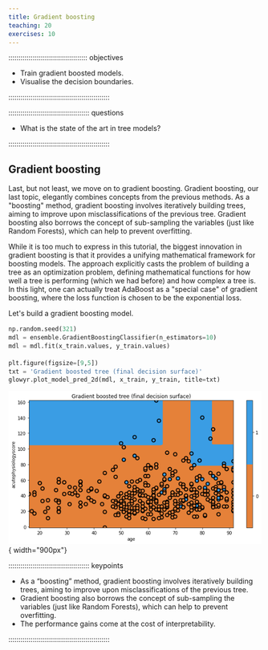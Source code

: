 ```yaml
---
title: Gradient boosting
teaching: 20
exercises: 10
---
```


::::::::::::::::::::::::::::::::::::::: objectives

- Train gradient boosted models.
- Visualise the decision boundaries.

::::::::::::::::::::::::::::::::::::::::::::::::::

:::::::::::::::::::::::::::::::::::::::: questions

- What is the state of the art in tree models?

::::::::::::::::::::::::::::::::::::::::::::::::::

## Gradient boosting

Last, but not least, we move on to gradient boosting. Gradient boosting, our last topic, elegantly combines concepts from the previous methods. As a "boosting" method, gradient boosting involves iteratively building trees, aiming to improve upon misclassifications of the previous tree. Gradient boosting also borrows the concept of sub-sampling the variables (just like Random Forests), which can help to prevent overfitting.

While it is too much to express in this tutorial, the biggest innovation in gradient boosting is that it provides a unifying mathematical framework for boosting models. The approach explicitly casts the problem of building a tree as an optimization problem, defining mathematical functions for how well a tree is performing (which we had before) and how complex a tree is. In this light, one can actually treat AdaBoost as a "special case" of gradient boosting, where the loss function is chosen to be the exponential loss.

Let's build a gradient boosting model.

```python
np.random.seed(321)
mdl = ensemble.GradientBoostingClassifier(n_estimators=10)
mdl = mdl.fit(x_train.values, y_train.values)

plt.figure(figsize=[9,5])
txt = 'Gradient boosted tree (final decision surface)'
glowyr.plot_model_pred_2d(mdl, x_train, y_train, title=txt)
```

![](fig/section7-fig1.png){ width="900px"}



:::::::::::::::::::::::::::::::::::::::: keypoints

- As a “boosting” method, gradient boosting involves iteratively building trees, aiming to improve upon misclassifications of the previous tree.
- Gradient boosting also borrows the concept of sub-sampling the variables (just like Random Forests), which can help to prevent overfitting.
- The performance gains come at the cost of interpretability.

::::::::::::::::::::::::::::::::::::::::::::::::::


